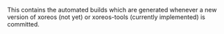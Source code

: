 This contains the automated builds which are generated whenever a new version of xoreos (not yet) or xoreos-tools (currently implemented) is committed.
